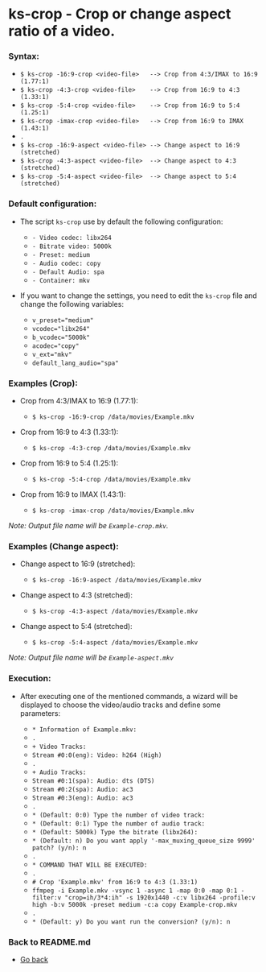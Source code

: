 ks-crop - Crop or change aspect ratio of a video.
=================================================

### Syntax:

  * `$ ks-crop -16:9-crop <video-file>   --> Crop from 4:3/IMAX to 16:9 (1.77:1)`
  * `$ ks-crop -4:3-crop <video-file>    --> Crop from 16:9 to 4:3 (1.33:1)`
  * `$ ks-crop -5:4-crop <video-file>    --> Crop from 16:9 to 5:4 (1.25:1)`
  * `$ ks-crop -imax-crop <video-file>   --> Crop from 16:9 to IMAX (1.43:1)`
  * `.`
  * `$ ks-crop -16:9-aspect <video-file> --> Change aspect to 16:9 (stretched)`
  * `$ ks-crop -4:3-aspect <video-file>  --> Change aspect to 4:3 (stretched)`
  * `$ ks-crop -5:4-aspect <video-file>  --> Change aspect to 5:4 (stretched)`
  
### Default configuration:

  * The script `ks-crop` use by default the following configuration:
  
    * `- Video codec: libx264`
    * `- Bitrate video: 5000k`
    * `- Preset: medium`
    * `- Audio codec: copy`
    * `- Default Audio: spa`
    * `- Container: mkv`
    
  * If you want to change the settings, you need to edit the `ks-crop` file and change the following variables:

    * `v_preset="medium"`
    * `vcodec="libx264"`
    * `b_vcodec="5000k"`
    * `acodec="copy"`
    * `v_ext="mkv"`
    * `default_lang_audio="spa"`

### Examples (Crop):

  * Crop from 4:3/IMAX to 16:9 (1.77:1):
  
    * `$ ks-crop -16:9-crop /data/movies/Example.mkv`
    
  * Crop from 16:9 to 4:3 (1.33:1):
    
    * `$ ks-crop -4:3-crop /data/movies/Example.mkv`

  * Crop from 16:9 to 5:4 (1.25:1):
    
    * `$ ks-crop -5:4-crop /data/movies/Example.mkv`

  * Crop from 16:9 to IMAX (1.43:1):
    
    * `$ ks-crop -imax-crop /data/movies/Example.mkv`
    
_Note: Output file name will be `Example-crop.mkv`._

### Examples (Change aspect):

  * Change aspect to 16:9 (stretched):
    
    * `$ ks-crop -16:9-aspect /data/movies/Example.mkv`

  * Change aspect to 4:3 (stretched):
    
    * `$ ks-crop -4:3-aspect /data/movies/Example.mkv`

  * Change aspect to 5:4 (stretched):
    
    * `$ ks-crop -5:4-aspect /data/movies/Example.mkv`
   
_Note: Output file name will be `Example-aspect.mkv`_
    
### Execution:

  * After executing one of the mentioned commands, a wizard will be displayed to choose the video/audio tracks and define some parameters:
  
    * `* Information of Example.mkv:`
    * `.`
    * `+ Video Tracks:`
    * `Stream #0:0(eng): Video: h264 (High)`
    * `.`
    * `+ Audio Tracks:`
    * `Stream #0:1(spa): Audio: dts (DTS)`
    * `Stream #0:2(spa): Audio: ac3`
    * `Stream #0:3(eng): Audio: ac3`
    * `.`
    * `* (Default: 0:0) Type the number of video track: `
    * `* (Default: 0:1) Type the number of audio track: `
    * `* (Default: 5000k) Type the bitrate (libx264): `
    * `* (Default: n) Do you want apply '-max_muxing_queue_size 9999' patch? (y/n): n`
    * `.`
    * `* COMMAND THAT WILL BE EXECUTED:`
    * `.`
    *  `# Crop 'Example.mkv' from 16:9 to 4:3 (1.33:1)`
    *  `ffmpeg -i Example.mkv -vsync 1 -async 1 -map 0:0 -map 0:1 -filter:v "crop=ih/3*4:ih" -s 1920x1440 -c:v libx264 -profile:v high -b:v 5000k -preset medium -c:a copy Example-crop.mkv`
    * `.`
    * `* (Default: y) Do you want run the conversion? (y/n): n`
    
### Back to README.md
    
* [Go back](https://github.com/q3aql/ks-tools/blob/main/README.md)
  
